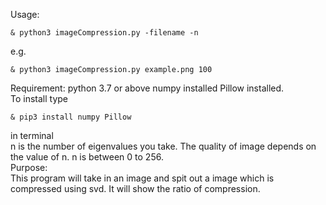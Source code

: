 Usage: 
```
& python3 imageCompression.py -filename -n
```
e.g.
```
& python3 imageCompression.py example.png 100
```
Requirement: python 3.7 or above numpy installed Pillow installed.  
To install type 
``` 
& pip3 install numpy Pillow
```
in terminal  
n is the number of eigenvalues you take. The quality of image depends on the value of n.
n is between 0 to 256.  
Purpose:  
This program will take in an image and spit out a image which is compressed using svd. It will show the ratio of compression.

